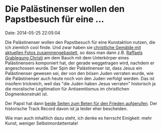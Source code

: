 Die Palästinenser wollen den Papstbesuch für eine \...
======================================================

Date: 2014-05-25 22:05:04

Die Palästinenser wollen den Papstbesuch für eine Kunstaktion nutzen,
die ich ziemlich cool finde. Und zwar haben sie [christliche Gemälde mit
aktuellen Fotos
zusammengebastelt](http://www.foxnews.com/world/2014/05/25/outcry-as-palestinians-present-doctored-christianpaintings-on-papal-route/),
so dass man dann z.B. [Raffaels Grablegung
Christi](https://www.flickr.com/photos/hen-magonza/5119677263/) am dem
Bauch mit dem Unterkörper eines Palästinensers komponiert hat, der
gerade weggetragen wird, nachdem er angeschossen wurde. Der Spin der
Palästinenser ist, dass Jesus ein Palästinenser gewesen sei, der von den
bösen Juden verraten wurde, wie die Palästinenser auch heute noch von
den Juden verfolgt werden. Das ist insofern trickreich, weil das \"die
Juden haben Jesus verraten\" historisch ja die moralische Legitimation
für Antisemitismus im christlichen Dogmenkonstrukt ist.

Der Papst hat dann [beide Seiten zum Beten für den Frieden
aufgerufen](http://www.reuters.com/article/2014/05/25/us-pope-holyland-idUSBREA4O00120140525).
Der historische Track Record davon ist ja leider eher bescheiden.

Wie man auch inhaltlich dazu steht, ich denke es herrscht Einigkeit:
mehr Kunst, weniger Selbstmordattentate!
